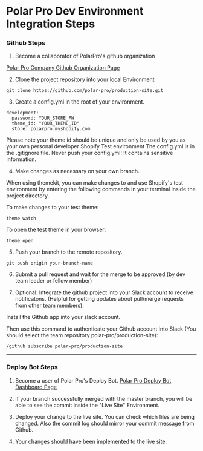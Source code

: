 # Polar Pro Dev Environment Integration Steps


### Github Steps

1. Become a collaborator of PolarPro's github organization

[Polar Pro Company Github Organization Page](https://github.com/polar-pro)

2. Clone the project repository into your local Environment

```
git clone https://github.com/polar-pro/production-site.git
```

3. Create a config.yml in the root of your environment.
```
development:
  password: YOUR_STORE_PW
  theme_id: "YOUR_THEME_ID"
  store: polarpro.myshopify.com
```

Please note your theme id should be unique and only be used by you as your own personal developer Shopify Test environment
The config.yml is in the .gitignore file. Never push your config.yml! It contains sensitive information.

4. Make changes as necessary on your own branch.

 When using themekit, you can make changes  to and use Shopify's test environment by entering the following commands in your terminal inside the project directory.

To make changes to your test theme:
```
theme watch
```
To open the test theme in your browser:
```
theme open
```

5. Push your branch to the remote repository.
```
git push origin your-branch-name
```

6. Submit a pull request and wait for the merge to be approved (by dev team leader or fellow member)

7. Optional: Integrate the github project into your Slack account to receive notificatons. (Helpful for getting updates about pull/merge requests from other team members).

  Install the Github app into your slack account.

  Then use this command to authenticate your Github account into Slack (You should select the team repository polar-pro/production-site):

  ```
  /github subscribe polar-pro/production-site
  ```

---

### Deploy Bot Steps

1. Become a user of Polar Pro's Deploy Bot.
[Polar Pro Deploy Bot Dashboard Page](https://polar-pro.deploybot.com)


2. If your branch successfully merged with the master branch, you will be able to see the commit inside the "Live Site" Environment.

3. Deploy your change to the live site. You can check which files are being changed. Also the commit log should mirror your commit message from Github.

4. Your changes should have been implemented to the live site.
